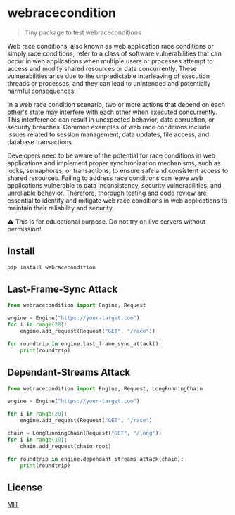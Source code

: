 # webracecondition
> Tiny package to test webraceconditions

Web race conditions, also known as web application race conditions or simply race conditions, refer to a class of software vulnerabilities that can occur in web applications when multiple users or processes attempt to access and modify shared resources or data concurrently. These vulnerabilities arise due to the unpredictable interleaving of execution threads or processes, and they can lead to unintended and potentially harmful consequences.

In a web race condition scenario, two or more actions that depend on each other's state may interfere with each other when executed concurrently. This interference can result in unexpected behavior, data corruption, or security breaches. Common examples of web race conditions include issues related to session management, data updates, file access, and database transactions.

Developers need to be aware of the potential for race conditions in web applications and implement proper synchronization mechanisms, such as locks, semaphores, or transactions, to ensure safe and consistent access to shared resources. Failing to address race conditions can leave web applications vulnerable to data inconsistency, security vulnerabilities, and unreliable behavior. Therefore, thorough testing and code review are essential to identify and mitigate web race conditions in web applications to maintain their reliability and security.

:warning: This is for educational purpose. Do not try on live servers without permission!

## Install
```bash
pip install webracecondition
```

## Last-Frame-Sync Attack
```python
from webracecondition import Engine, Request

engine = Engine("https://your-target.com")
for i in range(20):
    engine.add_request(Request("GET", "/race"))

for roundtrip in engine.last_frame_sync_attack():
    print(roundtrip)
```

## Dependant-Streams Attack
```python
from webracecondition import Engine, Request, LongRunningChain

engine = Engine("https://your-target.com")

for i in range(20):
    engine.add_request(Request("GET", "/race")

chain = LongRunningChain(Request("GET", "/long"))
for i in range(10):
    chain.add_request(chain.root)

for roundtrip in engine.dependant_streams_attack(chain):
    print(roundtrip)
```

## License
[MIT](LICENSE)